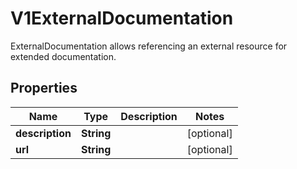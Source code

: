 

# V1ExternalDocumentation

ExternalDocumentation allows referencing an external resource for extended documentation.
## Properties

Name | Type | Description | Notes
------------ | ------------- | ------------- | -------------
**description** | **String** |  |  [optional]
**url** | **String** |  |  [optional]




